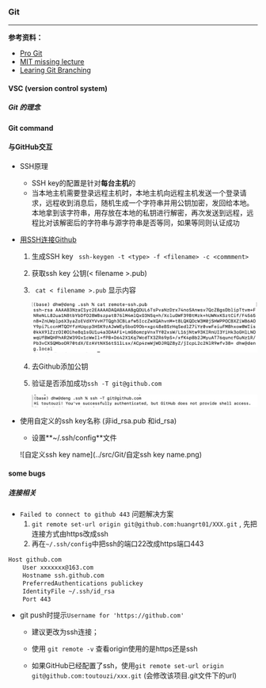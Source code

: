 ### Git

---

**参考资料：**

* [Pro Git](https://git-scm.com/book/en/v2)
* [MIT missing lecture](https://missing.csail.mit.edu/2020/version-control/)
* [Learing Git Branching](https://learngitbranching.js.org/?locale=en_US)



####  VSC (version control system)

##### Git 的理念

#### Git command

#### 与GitHub交互

- SSH原理

  - SSH key的配置是针对**每台主机**的
  - 当本地主机需要登录远程主机时，本地主机向远程主机发送一个登录请求，远程收到消息后，随机生成一个字符串并用公钥加密，发回给本地。本地拿到该字符串，用存放在本地的私钥进行解密，再次发送到远程，远程比对该解密后的字符串与源字符串是否等同，如果等同则认证成功

- [用SSH连接Github](https://help.github.com/en/github/authenticating-to-github/connecting-to-github-with-ssh)

  1. 生成SSH key ` ssh-keygen -t <type> -f <filename> -c <commment>` 

  2. 获取ssh key 公钥(< filename >.pub)

  3. ` cat < filename >.pub` 显示内容

     ![](./../src/Git/ssh-key-pub.png)

  4. 去Github添加公钥

  5. 验证是否添加成功`ssh -T git@github.com` 

     ![](./../src/Git/验证github的ssh添加成功.png)

- 使用自定义的ssh key名称 (非id_rsa.pub 和id_rsa)

  - 设置**~/.ssh/config**文件

  ![自定义ssh key name](../src/Git/自定ssh key name.png)

#### some bugs

##### 连接相关

- `Failed to connect to github 443` 问题解决方案
  1. `git remote set-url origin git@github.com:huangrt01/XXX.git` , 先把连接方式由https改成ssh
  2. 再在`~/.ssh/config`中把ssh的端口22改成https端口443

```shell
Host github.com
	User xxxxxxx@163.com
	Hostname ssh.github.com
	PreferredAuthentications publickey
	IdentityFile ~/.ssh/id_rsa
	Port 443
```

- git push时提示`Username for 'https://github.com' ` 

  - 建议更改为ssh连接；

  - 使用 `git remote -v` 查看origin使用的是https还是ssh

  - 如果GitHub已经配置了ssh，使用`git remote set-url origin git@github.com:toutouzi/xxx.git` (会修改该项目.git文件下的url)